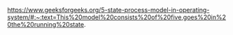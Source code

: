 https://www.geeksforgeeks.org/5-state-process-model-in-operating-system/#:~:text=This%20model%20consists%20of%20five,goes%20in%20the%20running%20state.